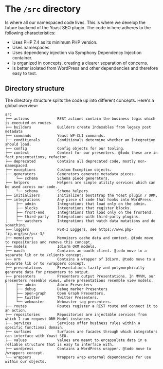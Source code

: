 # The `/src` directory

Is where all our namespaced code lives. This is where we develop the future backend of the Yoast SEO plugin. The code in here adheres to the following characteristics:
- Uses PHP 7.4 as its minimum PHP version.
- Uses namespaces.
- Uses dependency injection via Symphony Dependency Injection container.
- Is organized in concepts, creating a clearer separation of concerns.
- Is better isolated from WordPress and other dependencies and therefore easy to test.

## Directory structure

The directory structure splits the code up into different concepts. Here's a global overview:

```
src
├── actions             REST actions contain the business logic which is executed on routes.
├── builders            Builders create Indexables from legacy post metadata
├── commands            Yoast WP-CLI commands.
├── conditionals        Conditionals determine whether an Integration should load.
├── config              Config objects for our tooling.
├── context             Context for our presenters. @todo these are in fact presentations, refactor.
├── deprecated          Contains all deprecated code, mostly non-namespaced.
├── exceptions          Custom Exception objects.
├── generators          Generators generate metadata pieces.
│    └── schema         Schema piece generators.
├── helpers             Helpers are simple utility services which can be used across our code.
│    └── schema         Schema helpers.
├── initializers        Initializers bootstrap the Yoast plugin / ORM.
├── integrations        Any piece of code that hooks into WordPress.
│    ├── admin          Integrations that load only on the admin.
│    ├── blocks         Integrations that register blocks.
│    ├── front-end      Integrations that load only on the frontend.
│    ├── third-party    Integrations with third-party plugins.
│    └── watchers       Integrations that watch data mutations and do something.
├── loggers             PSR-3 Loggers, see https://www.php-fig.org/psr/psr-3/
├── memoizers           Memoizers cache data and context. @todo move to repositories and remove this concept.
├── models              Idiorm ORM models.
├── oauth               Contains an oauth client. @todo move to a separate lib or to /clients concept.
├── orm                 Contains a wrapper of Idiorm. @todo move to a separate lib or to /wrappers concept.
├── presentations       Presentations lazily and polymorphically generate data for presenters to output.
├── presenters          Presenters output Presentations. In MVVM, our presenters resemble views, where presentations resemble view models.
│    ├── admin          Admin Presenters
│    ├── debug          Debug marker Presenters
│    ├── open-graph     Open Graph Presenters.
│    ├── twitter        Twitter Presenters.
│    └── webmaster      Webmaster tag presenters.
├── routes              Routes register a REST route and connect it to an action.
├── repositories        Repositories are injectable services from which I can request ORM Model instances
├── services            Services offer business rules within a specific functional domain.
├── surfaces            Surfaces are facades through which integrators can interface with Yoast SEO.
├── values              Values are meant to encapsulate data in a reliable structure that is easy to interface with.
├── wordpress           Contains a WordPress wrapper. @todo move to /wrappers concept.
└── wrappers            Wrappers wrap external dependencies for use within our objects.
```
